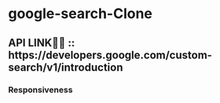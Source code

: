 # google-search-Clone

<h2> API LINK📁💼 ::  https://developers.google.com/custom-search/v1/introduction</h2>
<h3>Responsiveness </h3>
